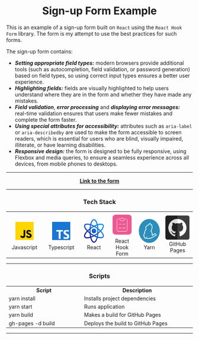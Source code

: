 <h1 align="center">Sign-up Form Example</h1>

This is an example of a sign-up form built on `React` using the `React Hook Form` library. The form is my attempt to use
the best practices for such forms.

The sign-up form contains:
* **_Setting appropriate field types:_** modern browsers provide additional tools (such as autocompletion, field 
validation, or password generation) based on field types, so using correct input types ensures a better user experience.
* **_Highlighting fields:_** fields are visually highlighted to help users understand where they are in the form and 
whether they have made any mistakes.
* **_Field validation_**, **_error processing_** and **_displaying error messages:_** real-time validation ensures that
users make fewer mistakes and complete the form faster.
* **_Using special attributes for accessibility:_** attributes such as `aria-label` or `aria-describedby` are used to make the form accessible to screen 
readers, which is essential for users who are blind, visually impaired, illiterate, or have learning disabilities.
* **_Responsive design:_** the form is designed to be fully responsive, using Flexbox and media queries, to ensure a 
seamless experience across all devices, from mobile phones to desktops.

<hr>

<p align="center">
  <a href="https://altyalty.github.io/react-project-form-example/">
    <strong>Link to the form</strong>
  </a>
</p>

<hr>

<h3 align="center" font-size='25px'>Tech Stack</h3>

<table align="center">
  <tr>
    <td align="center" width="129">
        <img src="./readme-images/javascript-icon.png" alt="icon" width="65" height="65" />
      <br>Javascript
    </td>
    <td align="center" width="129">
        <img src="./readme-images/typescript-icon.png" alt="icon" width="65" height="65" />
      <br>Typescript
    </td>
    <td align="center" width="129">
        <img src="./readme-images/react-icon.png" alt="icon" width="65" height="65" />
      <br>React
    </td>
    <td align="center" width="129">
        <img src="./readme-images/react-hook-form-icon.png" alt="icon" width="65" height="65" />
      <br>React Hook Form
    </td>
    <td align="center" width="129">
        <img src="./readme-images/yarn-icon.png" alt="icon" width="65" height="65" />
      <br>Yarn
    </td>
    <td align="center" width="129">
        <img src="./readme-images/github-pages-icon.png" alt="icon" width="65" height="65" />
      <br>GitHub Pages
    </td>
  </tr>
</table>

<hr>

<h3 align="center" font-size='25px'>Scripts</h3>

<table align="center">
  <tr>
    <td align="center" width="200">
        <b>Script</b>
    </td>
    <td align="center" width="300">
        <b>Description</b>
    </td>
  </tr>

  <tr>
    <td>
        yarn install
    </td>
    <td>
        Installs project dependencies
    </td>
  </tr>

  <tr>
    <td>
        yarn start
    </td>
    <td>
        Runs application
    </td>
  </tr>

  <tr>
    <td>
        yarn build
    </td>
    <td>
        Makes a build for GitHub Pages
    </td>
  </tr>

  <tr>
    <td>
        gh-pages -d build
    </td>
    <td>
        Deploys the build to GitHub Pages
    </td>
  </tr>
</table>

<hr>